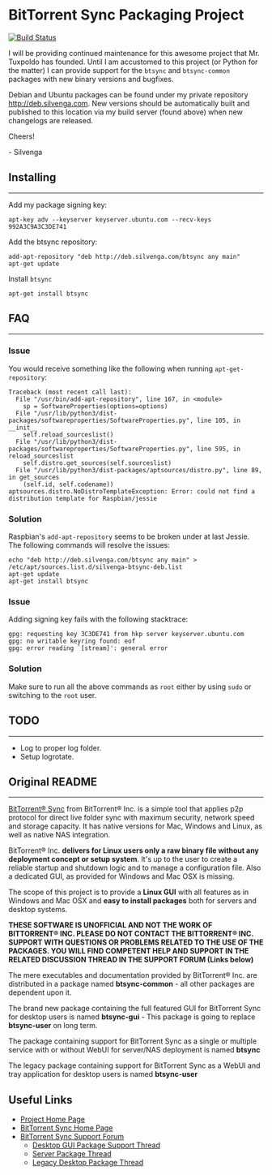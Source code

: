 # BitTorrent Sync Packaging Project

[![Build Status](https://jenkins.silvenga.com/job/Btsync/badge/icon)](https://jenkins.silvenga.com/job/Btsync)

I will be providing continued maintenance for this awesome project that Mr. Tuxpoldo has founded. Until I am accustomed to this project (or Python for the matter) I can provide support for the `btsync` and `btsync-common` packages with new binary versions and bugfixes.

Debian and Ubuntu packages can be found under my private repository http://deb.silvenga.com. New versions should be automatically built and published to this location via my build server (found above) when new changelogs are released. 

Cheers!

\- Silvenga

## Installing
-------------------------------------------

Add my package signing key:

```
apt-key adv --keyserver keyserver.ubuntu.com --recv-keys 992A3C9A3C3DE741
```

Add the btsync repository:

```
add-apt-repository "deb http://deb.silvenga.com/btsync any main"
apt-get update
```

Install `btsync`

```
apt-get install btsync
```

## FAQ 
-------------------------------------------

### Issue

You would receive something like the following when running `apt-get-repository`:

```
Traceback (most recent call last):
  File "/usr/bin/add-apt-repository", line 167, in <module>
    sp = SoftwareProperties(options=options)
  File "/usr/lib/python3/dist-packages/softwareproperties/SoftwareProperties.py", line 105, in __init__
    self.reload_sourceslist()
  File "/usr/lib/python3/dist-packages/softwareproperties/SoftwareProperties.py", line 595, in reload_sourceslist
    self.distro.get_sources(self.sourceslist)
  File "/usr/lib/python3/dist-packages/aptsources/distro.py", line 89, in get_sources
    (self.id, self.codename))
aptsources.distro.NoDistroTemplateException: Error: could not find a distribution template for Raspbian/jessie
```

### Solution

Raspbian's `add-apt-repository` seems to be broken under at last Jessie. The following commands will resolve the issues:

```
echo "deb http://deb.silvenga.com/btsync any main" > /etc/apt/sources.list.d/silvenga-btsync-deb.list
apt-get update
apt-get install btsync
```

### Issue

Adding signing key fails with the following stacktrace:

```
gpg: requesting key 3C3DE741 from hkp server keyserver.ubuntu.com
gpg: no writable keyring found: eof
gpg: error reading `[stream]': general error
```

### Solution

Make sure to run all the above commands as `root` either by using `sudo` or switching to the `root` user. 

## TODO
-------------------------------------------

* Log to proper log folder.
* Setup logrotate. 

## Original README
-------------------------------------------

[BitTorrent&reg; Sync][1] from BitTorrent&reg; Inc. is a simple tool that
applies p2p protocol for direct live folder sync with maximum security, network
speed and storage capacity. It has native versions for Mac, Windows and Linux,
as well as native NAS integration.

BitTorrent&reg; Inc. __delivers for Linux users only a raw binary file without
any deployment concept or setup system__. It's up to the user to create a
reliable startup and shutdown logic and to manage a configuration file. Also a
dedicated GUI, as provided for Windows and Mac OSX is missing.

The scope of this project is to provide a __Linux GUI__ with all features as in
Windows and Mac OSX and __easy to install packages__ both for servers and
desktop systems.

**THESE SOFTWARE IS UNOFFICIAL AND NOT THE WORK OF BITTORRENT&reg; INC.
PLEASE DO NOT CONTACT THE BITTORRENT&reg; INC. SUPPORT WITH QUESTIONS OR
PROBLEMS RELATED TO THE USE OF THE PACKAGES. YOU WILL FIND COMPETENT HELP
AND SUPPORT IN THE RELATED DISCUSSION THREAD IN THE SUPPORT FORUM (Links
below)**

The mere executables and documentation provided by BitTorrent&reg; Inc. are
distributed in a package named __btsync-common__ - all other packages are
dependent upon it.

The brand new package containing the full featured GUI for BitTorrent Sync for
desktop users is named __btsync-gui__ - This package is going to replace
__btsync-user__ on long term.

The package containing support for BitTorrent Sync as a single or multiple
service with or without WebUI for server/NAS deployment is named __btsync__

The legacy package containing support for BitTorrent Sync as a WebUI and tray
application for desktop users is named __btsync-user__


## Useful Links

- [Project Home Page][2]
- [BitTorrent Sync Home Page][1]
- [BitTorrent Sync Support Forum][3]
  - [Desktop GUI Package Support Thread][4]
  - [Server Package Thread][5]
  - [Legacy Desktop Package Thread][6]

[1]: http://www.bittorrent.com/sync
[2]: http://www.yeasoft.com/site/projects:btsync-deb
[3]: http://forum.bittorrent.com/forum/107-bittorrent-sync/
[4]: http://forum.bittorrent.com/topic/28106-linux-desktop-gui-unofficial-packages-for-bittorrent-sync/
[5]: http://forum.bittorrent.com/topic/18974-debian-and-ubuntu-server-packages-for-bittorrent-sync/
[6]: http://forum.bittorrent.com/topic/19560-debian-and-ubuntu-legacy-desktop-unofficial-packages-for-bittorrent-sync/
